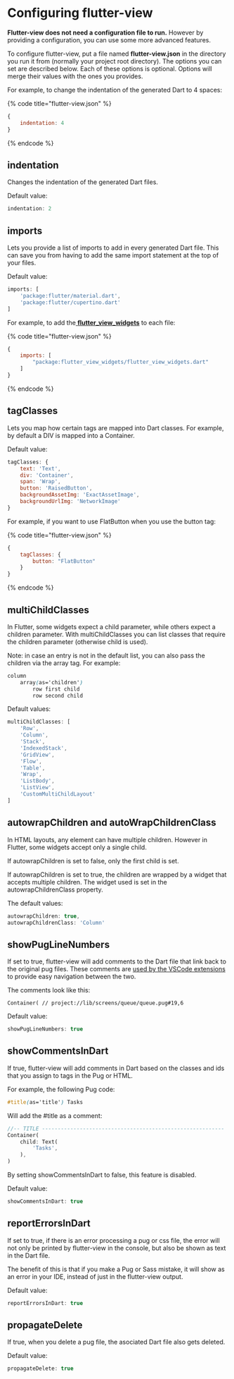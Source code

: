 # Configuring flutter-view

**Flutter-view does not need a configuration file to run.** However by providing a configuration, you can use some more advanced features.

To configure flutter-view, put a file named **flutter-view.json** in the directory you run it from \(normally your project root directory\). The options you can set are described below. Each of these options is optional. Options will merge their values with the ones you provides.

For example, to change the indentation of the generated Dart to 4 spaces:

{% code title="flutter-view.json" %}
```javascript
{
    indentation: 4
}
```
{% endcode %}

## indentation

Changes the indentation of the generated Dart files.

Default value:

```javascript
indentation: 2
```

## imports

Lets you provide a list of imports to add in every generated Dart file. This can save you from having to add the same import statement at the top of your files.

Default value:

```javascript
imports: [
	'package:flutter/material.dart',
	'package:flutter/cupertino.dart'
]
```

For example, to add the[ **flutter\_view\_widgets**](https://pub.dev/packages/flutter_view_widgets) to each file:

{% code title="flutter-view.json" %}
```javascript
{
    imports: [
        "package:flutter_view_widgets/flutter_view_widgets.dart"
    ]
}
```
{% endcode %}

## tagClasses

Lets you map how certain tags are mapped into Dart classes. For example, by default a DIV is mapped into a Container.

Default value:

```javascript
tagClasses: {
	text: 'Text',
	div: 'Container',
	span: 'Wrap',
	button: 'RaisedButton',
	backgroundAssetImg: 'ExactAssetImage',
	backgroundUrlImg: 'NetworkImage'
}
```

For example, if you want to use FlatButton when you use the button tag:

{% code title="flutter-view.json" %}
```javascript
{
    tagClasses: {
        button: "FlatButton"
    }
}
```
{% endcode %}

## multiChildClasses

In Flutter, some widgets expect a child parameter, while others expect a children parameter. With multiChildClasses you can list classes that require the children parameter \(otherwise child is used\).

Note: in case an entry is not in the default list, you can also pass the children via the array tag. For example:

```css
column
    array(as='children')
        row first child
        row second child
```

Default values:

```javascript
multiChildClasses: [
	'Row',
	'Column',
	'Stack',
	'IndexedStack',
	'GridView',
	'Flow',
	'Table',
	'Wrap',
	'ListBody',
	'ListView',
	'CustomMultiChildLayout'
]
```

## autowrapChildren and autoWrapChildrenClass

In HTML layouts, any element can have multiple children. However in Flutter, some widgets accept only a single child. 

If autowrapChildren is set to false, only the first child is set. 

If autowrapChildren is set to true, the children are wrapped by a widget that accepts multiple children. The widget used is set in the autowrapChildrenClass property.

The default values:

```javascript
autowrapChildren: true,
autowrapChildrenClass: 'Column'
```

## showPugLineNumbers

If set to true, flutter-view will add comments to the Dart file that link back to the original pug files. These comments are [used by the VSCode extensions](../get-started/vs-code-support.md#linking-between-pug-and-generated-dart) to provide easy navigation between the two.

The comments look like this:

`Container( // project://lib/screens/queue/queue.pug#19,6`

Default value:

```javascript
showPugLineNumbers: true
```

## showCommentsInDart

If true, flutter-view will add comments in Dart based on the classes and ids that you assign to tags in the Pug or HTML.

For example, the following Pug code:

```css
#title(as='title') Tasks
```

Will add the \#title as a comment:

```dart
//-- TITLE ----------------------------------------------------------
Container(
    child: Text( 
        'Tasks',
    ),
)
```

By setting showCommentsInDart to false, this feature is disabled.

Default value:

```javascript
showCommentsInDart: true
```

## reportErrorsInDart

If set to true, if there is an error processing a pug or css file, the error will not only be printed by flutter-view in the console, but also be shown as text in the Dart file.

The benefit of this is that if you make a Pug or Sass mistake, it will show as an error in your IDE, instead of just in the flutter-view output.

Default value:

```javascript
reportErrorsInDart: true
```

## propagateDelete

If true, when you delete a pug file, the asociated Dart file also gets deleted.

Default value:

```javascript
propagateDelete: true
```



